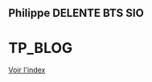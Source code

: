 ## Philippe DELENTE BTS SIO
# TP_BLOG
[Voir l'index](https://limortaliter.github.io/TP_BLOG/index.html)
